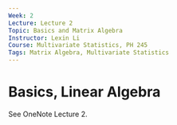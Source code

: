 ```yaml
---
Week: 2
Lecture: Lecture 2
Topic: Basics and Matrix Algebra
Instructor: Lexin Li
Course: Multivariate Statistics, PH 245
Tags: Matrix Algebra, Multivariate Statistics
---
```


# Basics, Linear Algebra

See OneNote Lecture 2.